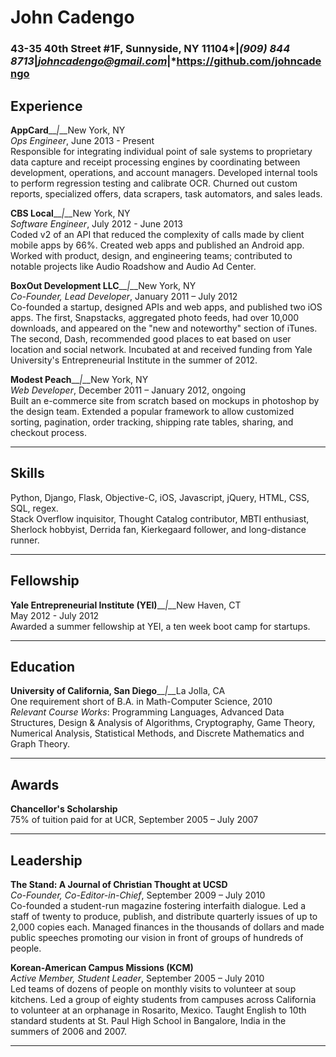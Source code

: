 John Cadengo
============
### 43-35 40th Street #1F, Sunnyside, NY 11104*__|__*(909) 844 8713*__|__*johncadengo@gmail.com*__|__*https://github.com/johncadengo

Experience
----------
**AppCard**__*|*__New York, NY<br>
*Ops Engineer*, June 2013 - Present<br>
Responsible for integrating individual point of sale systems to proprietary data capture and receipt processing engines by coordinating between development, operations, and account managers. Developed internal tools to perform regression testing and calibrate OCR. Churned out custom reports, specialized offers, data scrapers, task automators, and sales leads.

**CBS Local**__*|*__New York, NY<br>
*Software Engineer*, July 2012 - June 2013<br>
Coded v2 of an API that reduced the complexity of calls made by client mobile apps by 66%. Created web apps and published an Android app. Worked with product, design, and engineering teams; contributed to notable projects like Audio Roadshow and Audio Ad Center.

**BoxOut Development LLC**__*|*__New York, NY<br>
*Co-Founder, Lead Developer*, January 2011 – July 2012<br>
Co-founded a startup, designed APIs and web apps, and published two iOS apps. The first, Snapstacks, aggregated photo feeds, had over 10,000 downloads, and appeared on the "new and noteworthy" section of iTunes. The second, Dash, recommended good places to eat based on user location and social network. Incubated at and received funding from Yale University's Entrepreneurial Institute in the summer of 2012.

**Modest Peach**__*|*__New York, NY<br>
*Web Developer*, December 2011 – January 2012, ongoing<br>
Built an e-commerce site from scratch based on mockups in photoshop by the design team. Extended a popular framework to allow customized sorting, pagination, order tracking, shipping rate tables, sharing, and checkout process.

***

Skills
------
Python, Django, Flask, Objective-C, iOS, Javascript, jQuery, HTML, CSS, SQL, regex.<br>
Stack Overflow inquisitor, Thought Catalog contributor, MBTI enthusiast, Sherlock hobbyist, Derrida fan, Kierkegaard follower, and long-distance runner.

***

Fellowship
----------
**Yale Entrepreneurial Institute (YEI)**__*|*__New Haven, CT<br>
May 2012 - July 2012<br>
Awarded a summer fellowship at YEI, a ten week boot camp for startups.

***

Education
---------
**University of California, San Diego**__*|*__La Jolla, CA<br>
One requirement short of B.A. in Math-Computer Science, 2010<br>
*Relevant Course Works*: Programming Languages, Advanced Data Structures, Design & Analysis of Algorithms, Cryptography, Game Theory, Numerical Analysis, Statistical Methods, and Discrete Mathematics and Graph Theory.

***

Awards
------
**Chancellor's Scholarship**<br>
75% of tuition paid for at UCR, September 2005 – July 2007

***

Leadership
----------
**The Stand: A Journal of Christian Thought at UCSD**<br>
*Co-Founder, Co-Editor-in-Chief*, September 2009 – July 2010<br>
Co-founded a student-run magazine fostering interfaith dialogue. Led a staff of twenty to produce, publish, and distribute quarterly issues of up to 2,000 copies each. Managed finances in the thousands of dollars and made public speeches promoting our vision in front of groups of hundreds of people.

**Korean-American Campus Missions (KCM)**<br>
*Active Member, Student Leader*, September 2005 – July 2010<br>
Led teams of dozens of people on monthly visits to volunteer at soup kitchens. Led a group of eighty students from campuses across California to volunteer at an orphanage in Rosarito, Mexico. Taught English to 10th standard students at St. Paul High School in Bangalore, India in the summers of 2006 and 2007.

***